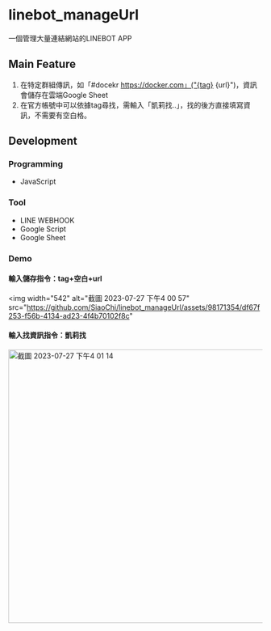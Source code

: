 # linebot_manageUrl
一個管理大量連結網站的LINEBOT APP

## Main Feature
1. 在特定群組傳訊，如「#docekr https://docker.com」("{tag} {url}")，資訊會儲存在雲端Google Sheet
2. 在官方帳號中可以依據tag尋找，需輸入「凱莉找..」，找的後方直接填寫資訊，不需要有空白格。

## Development

### Programming 
- JavaScript
  
### Tool 
- LINE WEBHOOK
- Google Script
- Google Sheet

### Demo 
#### 輸入儲存指令：tag+空白+url
<img width="542" alt="截圖 2023-07-27 下午4 00 57" src="https://github.com/SiaoChi/linebot_manageUrl/assets/98171354/df67f253-f56b-4134-ad23-4f4b70102f8c"
#### 輸入找資訊指令：凱莉找
<img width="541" alt="截圖 2023-07-27 下午4 01 14" src="https://github.com/SiaoChi/linebot_manageUrl/assets/98171354/c66dc101-207e-4072-b42e-2ec0d7ad3170">


